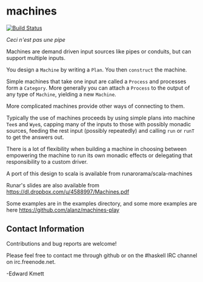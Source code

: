 machines
========

[![Build Status](https://secure.travis-ci.org/ekmett/machines.png?branch=master)](http://travis-ci.org/ekmett/machines)

*Ceci n'est pas une pipe*

Machines are demand driven input sources like pipes or conduits, but can support multiple inputs.

You design a `Machine` by writing a `Plan`. You then `construct` the machine.

Simple machines that take one input are called a `Process` and processes form a `Category`. More generally you can attach a
`Process` to the output of any type of `Machine`, yielding a new `Machine`.

More complicated machines provide other ways of connecting to them.

Typically the use of machines proceeds by using simple plans into machine `Tee`s and `Wye`s, capping many of the inputs to
those with possibly monadic sources, feeding the rest input (possibly repeatedly) and calling `run` or `runT` to get the
answers out.

There is a lot of flexibility when building a machine in choosing between empowering the machine to run its own monadic effects
or delegating that responsibility to a custom driver.

A port of this design to scala is available from runarorama/scala-machines

Runar's slides are also available from https://dl.dropbox.com/u/4588997/Machines.pdf

Some examples are in the examples directory, and some more examples are here https://github.com/alanz/machines-play

Contact Information
-------------------

Contributions and bug reports are welcome!

Please feel free to contact me through github or on the #haskell IRC channel on irc.freenode.net.

-Edward Kmett
